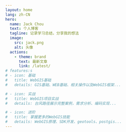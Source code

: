 ```yaml
---
layout: home
lang: zh-CN
hero:
  name: Jack Chou
  text: 个人博客
  tagline: 记录学习总结，分享我的想法
  image:
    src: jack.png
    alt: 头像
  actions:
    - theme: brand
      text: 最新文章
      link: /latest/
# features:s
# - icon: 基础
#   title: WebGIS基础
#   details: GIS基础、WEB基础、相关操作以及WebGIS框架...

# - icon: 实战
#   title: WebGIS项目实战
#   details: 台风路径展示完整案例，需求分析、编码实现...

# - icon: 进阶
#   title: 掌握更多的WebGIS技能
#   details: WebGIS原理、SDK开发、geotools、postgis...
---
```

